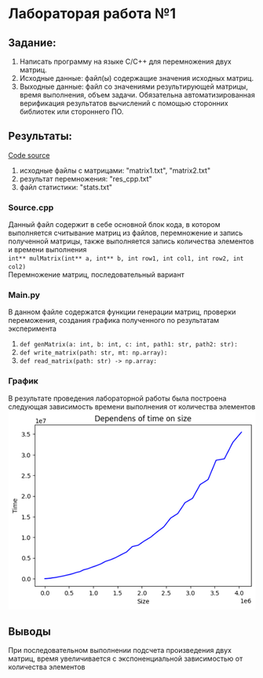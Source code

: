 # Лабораторая работа №1

## Задание: 
1. Написать программу на языке C/C++ для перемножения двух матриц. 
2. Исходные данные: файл(ы) содержащие значения исходных матриц.
3. Выходные данные: файл со значениями результирующей матрицы, время выполнения, объем задачи.
    Обязательна автоматизированная верификация результатов вычислений с помощью сторонних библиотек или стороннего ПО.

## Результаты: 
[Code source](https://github.com/Mlavrukk/multithreading/tree/main/lab1)
1. исходные файлы с матрицами: "matrix1.txt", "matrix2.txt" 
2. результат перемножения: "res_cpp.txt"
3. файл статистики: "stats.txt"

### Source.cpp
Данный файл содержит в себе основной блок кода, в котором выполняется считывание матриц из файлов, перемножение и запись полученной матрицы, также выполняется запись количества элементов и времени выполнения<br>
`int** mulMatrix(int** a, int** b, int row1, int col1, int row2, int col2)` <br>
Перемножение матриц, последовательный вариант

### Main.py
В данном файле содержатся функции генерации матриц, проверки переможения, создания графика полученного по результатам эксперимента

1. `def genMatrix(a: int, b: int, c: int, path1: str, path2: str):`
2. `def write_matrix(path: str, mt: np.array):`
3. `def read_matrix(path: str) -> np.array:`

### График 
В результате проведения лабораторной работы была построена следующая зависимость времени выполнения от количества элементов<br>
![alt text](output.png)
## Выводы
При последовательном выполнении подсчета произведения двух матриц, время увеличивается с экспоненциальной зависимостью от количества элементов 

